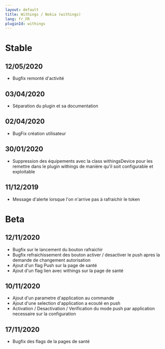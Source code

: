 ```yaml
---
layout: default
title: Withings / Nokia (withings)
lang: fr_FR
pluginId: withings
---
```


# Stable
## 12/05/2020
* Bugfix remonté d'activité

## 03/04/2020
* Séparation du plugin et sa documentation

## 02/04/2020
* BugFix création utilisateur

## 30/01/2020
* Suppression des équipements avec la class withingsDevice pour les remettre dans le plugin withings de manière qu'il soit configurable et exploitable

## 11/12/2019
* Message d'alerte lorsque l'on n'arrive pas à rafraichir le token

# Beta
## 12/11/2020
* Bugfix sur le lancement du bouton rafraichir
* Bugfix refraichissement des bouton activer / desactiver le push apres la demande de changement autorisation
* Ajout d'un flag Push sur la page de santé
* Ajout d'un flag lien avec withings sur la page de santé

## 10/11/2020
* Ajout d'un parametre d'application au commande
* Ajout d'une selection d'application a ecouté en push
* Activation / Desactivation / Verification du mode push par application necessaire sur la configuration

## 17/11/2020
* Bugfix des flags de la pages de santé
